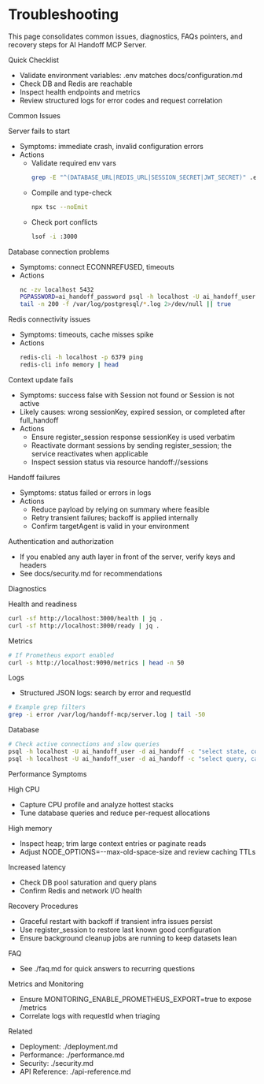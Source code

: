 # Troubleshooting

This page consolidates common issues, diagnostics, FAQs pointers, and recovery steps for AI Handoff MCP Server.

Quick Checklist
- Validate environment variables: .env matches docs/configuration.md
- Check DB and Redis are reachable
- Inspect health endpoints and metrics
- Review structured logs for error codes and request correlation

Common Issues

Server fails to start
- Symptoms: immediate crash, invalid configuration errors
- Actions
  - Validate required env vars
    ```bash
    grep -E "^(DATABASE_URL|REDIS_URL|SESSION_SECRET|JWT_SECRET)" .env
    ```
  - Compile and type-check
    ```bash
    npx tsc --noEmit
    ```
  - Check port conflicts
    ```bash
    lsof -i :3000
    ```

Database connection problems
- Symptoms: connect ECONNREFUSED, timeouts
- Actions
  ```bash
  nc -zv localhost 5432
  PGPASSWORD=ai_handoff_password psql -h localhost -U ai_handoff_user -d ai_handoff -c "select 1"
  tail -n 200 -f /var/log/postgresql/*.log 2>/dev/null || true
  ```

Redis connectivity issues
- Symptoms: timeouts, cache misses spike
- Actions
  ```bash
  redis-cli -h localhost -p 6379 ping
  redis-cli info memory | head
  ```

Context update fails
- Symptoms: success false with Session not found or Session is not active
- Likely causes: wrong sessionKey, expired session, or completed after full_handoff
- Actions
  - Ensure register_session response sessionKey is used verbatim
  - Reactivate dormant sessions by sending register_session; the service reactivates when applicable
  - Inspect session status via resource handoff://sessions

Handoff failures
- Symptoms: status failed or errors in logs
- Actions
  - Reduce payload by relying on summary where feasible
  - Retry transient failures; backoff is applied internally
  - Confirm targetAgent is valid in your environment

Authentication and authorization
- If you enabled any auth layer in front of the server, verify keys and headers
- See docs/security.md for recommendations

Diagnostics

Health and readiness
```bash
curl -sf http://localhost:3000/health | jq .
curl -sf http://localhost:3000/ready | jq .
```

Metrics
```bash
# If Prometheus export enabled
curl -s http://localhost:9090/metrics | head -n 50
```

Logs
- Structured JSON logs: search by error and requestId
```bash
# Example grep filters
grep -i error /var/log/handoff-mcp/server.log | tail -50
```

Database
```bash
# Check active connections and slow queries
psql -h localhost -U ai_handoff_user -d ai_handoff -c "select state, count(*) from pg_stat_activity group by state;"
psql -h localhost -U ai_handoff_user -d ai_handoff -c "select query, calls, total_time, mean_time from pg_stat_statements order by total_time desc limit 10;"
```

Performance Symptoms

High CPU
- Capture CPU profile and analyze hottest stacks
- Tune database queries and reduce per-request allocations

High memory
- Inspect heap; trim large context entries or paginate reads
- Adjust NODE_OPTIONS=--max-old-space-size and review caching TTLs

Increased latency
- Check DB pool saturation and query plans
- Confirm Redis and network I/O health

Recovery Procedures
- Graceful restart with backoff if transient infra issues persist
- Use register_session to restore last known good configuration
- Ensure background cleanup jobs are running to keep datasets lean

FAQ
- See ./faq.md for quick answers to recurring questions

Metrics and Monitoring
- Ensure MONITORING_ENABLE_PROMETHEUS_EXPORT=true to expose /metrics
- Correlate logs with requestId when triaging

Related
- Deployment: ./deployment.md
- Performance: ./performance.md
- Security: ./security.md
- API Reference: ./api-reference.md